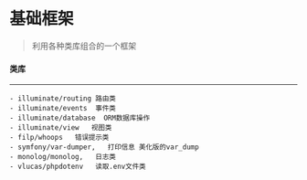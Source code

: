 # 基础框架

> 利用各种类库组合的一个框架


#### 类库
-------------

    - illuminate/routing 路由类
    - illuminate/events  事件类
    - illuminate/database  ORM数据库操作
    - illuminate/view   视图类
    - filp/whoops   错误提示类
    - symfony/var-dumper,   打印信息 美化版的var_dump
    - monolog/monolog,   日志类
    - vlucas/phpdotenv   读取.env文件类


